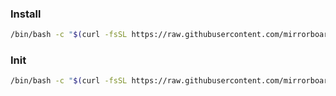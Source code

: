 ### Install

```bash
/bin/bash -c "$(curl -fsSL https://raw.githubusercontent.com/mirrorboards/mctl/refs/heads/main/install.sh)"
```

### Init

```bash
/bin/bash -c "$(curl -fsSL https://raw.githubusercontent.com/mirrorboards/mctl/refs/heads/main/init.sh)"`
```